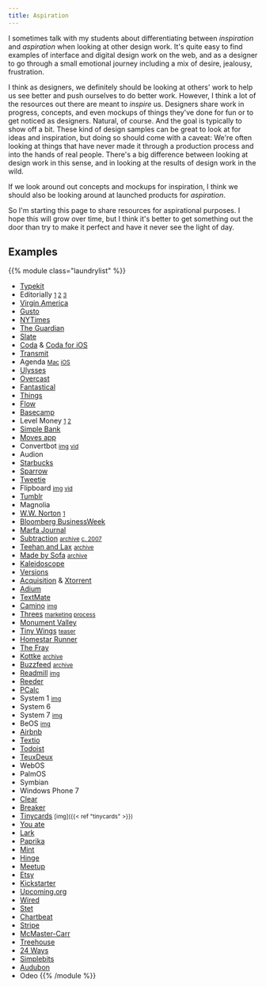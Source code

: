 ```yaml
---
title: Aspiration
---
```


I sometimes talk with my students about differentiating between *inspiration* and *aspiration* when looking at other design work. It's quite easy to find examples of interface and digital design work on the web, and as a designer to go through a small emotional journey including a mix of desire, jealousy, frustration.

I think as designers, we definitely should be looking at others' work to help us see better and push ourselves to do better work. However, I think a lot of the resources out there are meant to *inspire* us. Designers share work in progress, concepts, and even mockups of things they've done for fun or to get noticed as designers. Natural, of course. And the goal is typically to show off a bit. These kind of design samples can be great to look at for ideas and inspiration, but doing so should come with a caveat: We're often looking at things that have never made it through a production process and into the hands of real people. There's a big difference between looking at design work in this sense, and in looking at the results of design work in the wild.

If we look around out concepts and mockups for inspiration, I think we should also be looking around at launched products for *aspiration*.

So I'm starting this page to share resources for aspirational purposes. I hope this will grow over time, but I think it's better to get something out the door than try to make it perfect and have it never see the light of day.

## Examples

{{% module class="laundrylist" %}}
- [Typekit](http://v4.jasonsantamaria.com/portfolio/typekit/)
- Editorially <small>[1](http://stet.editorially.com/articles/iterating-the-editorially-ui/) [2](http://stet.editorially.com/articles/new-on-editorially-organize-all-the-things/) [3](http://stet.editorially.com/articles/saving-your-work-in-more-ways-than-one/)</small>
- [Virgin America](https://work.co/virgin-america)
- [Gusto](https://gusto.com)
- [NYTimes](https://www.nytimes.com)
- [The Guardian](https://www.theguardian.com/international)
- [Slate](https://slate.com)
- [Coda](https://panic.com/coda/) & [Coda for iOS](https://panic.com/coda/)
- [Transmit](https://panic.com/transmit/)
- Agenda <small>[Mac](https://itunes.apple.com/us/app/agenda/id1287445660) [iOS](https://itunes.apple.com/us/app/agenda/id1370289240)</small>
- [Ulysses](https://ulysses.app)
- [Overcast](https://overcast.fm)
- [Fantastical](https://flexibits.com/fantastical)
- [Things](https://culturedcode.com/things/)
- [Flow](https://www.getflow.com)
- [Basecamp](https://basecamp.com)
- Level Money <small>[1](https://www.pastemagazine.com/articles/2013/11/level-money-an-app-thats-a-real-time-money-meter.html) [2](https://tidbits.com/2013/10/18/level-money-simplifies-budgeting/)</small>
- [Simple Bank](https://www.simple.com)
- [Moves app](https://duckduckgo.com/?q=moves+app&iax=images&ia=images)
- Convertbot <small>[img](https://duckduckgo.com/?q=convertbot&iax=images&ia=images) [vid](https://duckduckgo.com/?q=convertbot&iax=videos&ia=videos)</small>
- Audion
- [Starbucks](https://www.starbucks.com/coffeehouse/mobile-apps)
- [Sparrow](https://duckduckgo.com/?q=sparrow+mail+app&iax=images&ia=images)
- [Tweetie](https://duckduckgo.com/?q=tweetie+app&iax=images&ia=images)
- Flipboard <small>[img](https://duckduckgo.com/?q=flipboard+app&iax=images&ia=images) [vid](https://duckduckgo.com/?q=flipboard+app&iax=videos&ia=videos)</small>
- [Tumblr](https://duckduckgo.com/?q=tumblr+website+ui&iax=images&ia=images)
- Magnolia
- [W.W. Norton](http://www.wwnorton.com/) <small>[1](http://v4.jasonsantamaria.com/portfolio/ww-norton/)</small>
- [Bloomberg BusinessWeek](https://www.bloomberg.com/businessweek)
- [Marfa Journal](https://marfajournal.com)
- [Subtraction](https://www.subtraction.com) <small>[archive](https://web.archive.org/web/*/subtraction.com) [c. 2007](https://web.archive.org/web/20071001230314/http://www.subtraction.com/)</small>
- [Teehan and Lax](https://teehanlax.com) <small>[archive](https://web.archive.org/web/*/teehanlax.com)</small>
- [Made by Sofa](http://madebysofa.com) <small>[archive](https://web.archive.org/web/*/madebysofa.com)</small>
- [Kaleidoscope](https://www.kaleidoscopeapp.com)
- [Versions](https://www.versionsapp.com)
- [Acquisition](http://www.acquisitionp2p.com) & [Xtorrent](http://www.xtorrent.com)
- [Adium](https://adium.im)
- [TextMate](https://macromates.com)
- [Camino](http://caminobrowser.org) <small>[img](https://duckduckgo.com/?q=camino+browser&ia=images&iax=images)</small>
- [Threes](http://play.threesgame.com) <small>[marketing](http://asherv.com/threes/) [process](http://asherv.com/threes/threemails/)</small>
- [Monument Valley](https://www.monumentvalleygame.com)
- [Tiny Wings](http://andreasilliger.com) <small>[teaser](https://www.youtube.com/watch?v=AXUiyK1olZ8)</small>
- [Homestar Runner](http://homestarrunner.com)
- [The Fray](http://fray.com/index-old.shtml)
- [Kottke](https://kottke.org) <small>[archive](https://web.archive.org/web/*/kottke.org)</small>
- [Buzzfeed](https://www.buzzfeed.com) <small>[archive](https://web.archive.org/web/*/buzzfeed.com)</small>
- [Readmill](http://readmill.com) <small>[img](https://duckduckgo.com/?q=readmill+app&iax=images&ia=images)</small>
- [Reeder](https://reederapp.com)
- [PCalc](https://www.pcalc.com)
- System 1 <small>[img](https://guidebookgallery.org/screenshots/macos11)</small>
- System 6
- System 7 <small>[img](https://guidebookgallery.org/screenshots/macos70)</small>
- BeOS <small>[img](https://guidebookgallery.org/screenshots/beos5)</small>
- [Airbnb](https://www.airbnb.com)
- [Textio](https://textio.com)
- [Todoist](https://todoist.com)
- [TeuxDeux](https://teuxdeux.com)
- WebOS
- PalmOS
- Symbian
- Windows Phone 7
- [Clear](https://itunes.apple.com/us/app/clear-todos/id493136154)
- [Breaker](https://www.breaker.audio)
- [Tinycards](https://tinycards.duolingo.com) <small>[img]({{< ref "tinycards" >}})</small>
- [You ate](https://youate.com)
- [Lark](https://www.lark.com)
- [Paprika](https://www.paprikaapp.com)
- [Mint](https://www.mint.com)
- [Hinge](https://hinge.co)
- [Meetup](https://www.meetup.com)
- [Etsy](https://www.etsy.com)
- [Kickstarter](https://www.kickstarter.com)
- [Upcoming.org](https://upcoming.org)
- [Wired](https://www.wired.com)
- [Stet](http://stet.editorially.com)
- [Chartbeat](https://chartbeat.com)
- [Stripe](https://stripe.com)
- [McMaster-Carr](https://www.mcmaster.com)
- [Treehouse](https://teamtreehouse.com)
- [24 Ways](https://24ways.org)
- [Simplebits](http://simplebits.com)
- [Audubon](https://www.audubon.org)
- Odeo
{{% /module %}}
